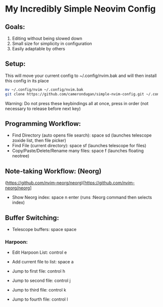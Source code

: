 # My Incredibly Simple Neovim Config

## Goals:
1. Editing without being slowed down
1. Small size for simplicity in configuration
1. Easily adaptable by others

## Setup:

This will move your current config to ~/.config/nvim.bak and will then install this config in its place

```bash
mv ~/.config/nvim ~/.config/nvim.bak
git clone https://github.com/camerondugan/simple-nvim-config.git ~/.config/nvim
```

Warning: Do not press these keybindings all at once, press in order (not necessary to release before next key)

## Programming Workflow:

* Find Directory (auto opens file search): space sd (launches telescope zoxide list, then file picker)
* Find File (current directory): space sf (launches telescope for files)
* Copy/Paste/Delete/Rename many files: space f (launches floating neotree)

## Note-taking Workflow: (Neorg)

(https://github.com/nvim-neorg/neorg)[https://github.com/nvim-neorg/neorg]

* Show Neorg index: space n enter (runs :Neorg command then selects index)

## Buffer Switching:

* Telescope buffers: space space

### Harpoon:

* Edit Harpoon List: control e
* Add current file to list: space a

* Jump to first file: control h
* Jump to second file: control j
* Jump to third file: control k
* Jump to fourth file: control l
